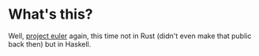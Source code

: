 # What's this?

Well, [project euler](https://projecteuler.net/) again, this time not in Rust
(didn't even make that public back then) but in Haskell.

